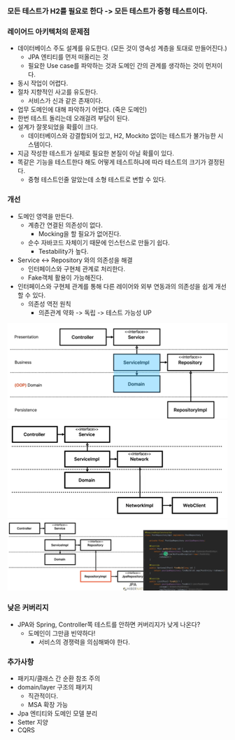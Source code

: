 ### 모든 테스트가 H2를 필요로 한다 -> 모든 테스트가 중형 테스트이다.
### 레이어드 아키텍처의 문제점
- 데이터베이스 주도 설계를 유도한다. (모든 것이 영속성 계층을 토대로 만들어진다.)
    - JPA 엔티티를 먼저 떠올리는 것
    - 필요한 Use case를 파악하는 것과 도메인 간의 관계를 생각하는 것이 먼저이다.
- 동시 작업이 어렵다.
- 절차 지향적인 사고를 유도한다.
   - 서비스가 신과 같은 존재이다.
- 업무 도메인에 대해 파악하기 어렵다. (죽은 도메인)
- 한번 테스트 돌리는데 오래걸려 부담이 된다.
- 설계가 잘못되었을 확률이 크다.
   - 데이터베이스와 강결합되어 있고, H2, Mockito 없이는 테스트가 불가능한 시스템이다.
- 지금 작성한 테스트가 실제로 필요한 본질이 아닐 확률이 있다.
- 똑같은 기능을 테스트한다 해도 어떻게 테스트하냐에 따라 테스트의 크기가 결정된다.
    - 중형 테스트인줄 알았는데 소형 테스트로 변할 수 있다.

### 개선
- 도메인 영역을 만든다.
    - 계층간 연결된 의존성이 없다.
        - Mocking을 할 필요가 없어진다.
    - 순수 자바코드 자체이기 때문에 인스턴스로 만들기 쉽다.
        - Testability가 높다.
- Service <-> Repository 와의 의존성을 해결
    - 인터페이스와 구현체 관계로 처리한다.
    - Fake객체 활용이 가능해진다.
- 인터페이스와 구현체 관계를 통해 다른 레이어와 외부 연동과의 의존성을 쉽게 개선할 수 있다.
    - 의존성 역전 원칙
        - 의존관계 약화 -> 독립 -> 테스트 가능성 UP
    
![img.png](img.png)
![img_1.png](img_1.png)
![img_2.png](img_2.png)

### 낮은 커버리지
- JPA와 Spring, Controller쪽 테스트를 안하면 커버리지가 낮게 나온다?
    - 도메인이 그만큼 빈약하다!
        - 서비스의 경쟁력을 의심해봐야 한다.
    
### 추가사항
- 패키지/클래스 간 순환 참조 주의
- domain/layer 구조의 패키지
    - 직관적이다.
    - MSA 확장 가능
- Jpa 엔티티와 도메인 모델 분리
- Setter 지양
- CQRS